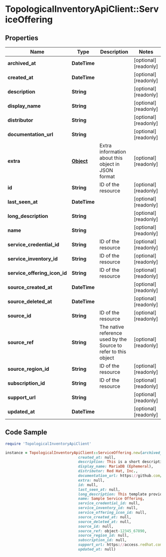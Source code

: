 # TopologicalInventoryApiClient::ServiceOffering

## Properties

Name | Type | Description | Notes
------------ | ------------- | ------------- | -------------
**archived_at** | **DateTime** |  | [optional] [readonly] 
**created_at** | **DateTime** |  | [optional] [readonly] 
**description** | **String** |  | [optional] [readonly] 
**display_name** | **String** |  | [optional] [readonly] 
**distributor** | **String** |  | [optional] [readonly] 
**documentation_url** | **String** |  | [optional] [readonly] 
**extra** | [**Object**](.md) | Extra information about this object in JSON format | [optional] [readonly] 
**id** | **String** | ID of the resource | [optional] [readonly] 
**last_seen_at** | **DateTime** |  | [optional] [readonly] 
**long_description** | **String** |  | [optional] [readonly] 
**name** | **String** |  | [optional] [readonly] 
**service_credential_id** | **String** | ID of the resource | [optional] [readonly] 
**service_inventory_id** | **String** | ID of the resource | [optional] [readonly] 
**service_offering_icon_id** | **String** | ID of the resource | [optional] [readonly] 
**source_created_at** | **DateTime** |  | [optional] [readonly] 
**source_deleted_at** | **DateTime** |  | [optional] [readonly] 
**source_id** | **String** | ID of the resource | [optional] [readonly] 
**source_ref** | **String** | The native reference used by the Source to refer to this object | [optional] [readonly] 
**source_region_id** | **String** | ID of the resource | [optional] [readonly] 
**subscription_id** | **String** | ID of the resource | [optional] [readonly] 
**support_url** | **String** |  | [optional] [readonly] 
**updated_at** | **DateTime** |  | [optional] [readonly] 

## Code Sample

```ruby
require 'TopologicalInventoryApiClient'

instance = TopologicalInventoryApiClient::ServiceOffering.new(archived_at: null,
                                 created_at: null,
                                 description: This is a short description,
                                 display_name: MariaDB (Ephemeral),
                                 distributor: Red Hat, Inc.,
                                 documentation_url: https://github.com/sclorg/mariadb-container/blob/master/10.2/root/usr/share/container-scripts/mysql/README.md,
                                 extra: null,
                                 id: null,
                                 last_seen_at: null,
                                 long_description: This template provides a standalone MariaDB server with a database created...,
                                 name: Sample Service Offering,
                                 service_credential_id: null,
                                 service_inventory_id: null,
                                 service_offering_icon_id: null,
                                 source_created_at: null,
                                 source_deleted_at: null,
                                 source_id: null,
                                 source_ref: object-12345_67890,
                                 source_region_id: null,
                                 subscription_id: null,
                                 support_url: https://access.redhat.com,
                                 updated_at: null)
```


